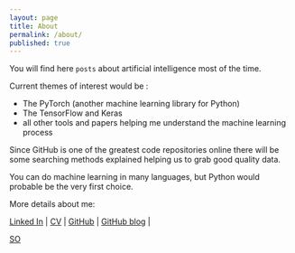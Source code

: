 ```yaml
---
layout: page
title: About
permalink: /about/
published: true
---
```

You will find here `posts` about artificial intelligence most of the time. 

Current themes of interest would be :
* The PyTorch (another machine learning library for Python)
* The TensorFlow and Keras
* all other tools and papers helping me understand the machine learning process

Since GitHub is one of the greatest code repositories online there will be some searching methods explained helping us to grab good quality data.

You can do machine learning in many languages, but Python would probable be the very first choice.

More details about me:

<a href="https://www.linkedin.com/in/sioni/">Linked In</a> | <a href="https://docs.google.com/document/d/1L2B45GNAOaUXPwqjusVkfU5BnWhoQi7esST7U3v03x4/edit?usp=sharing">CV</a> | <a href="https://github.com/dejanbatanjac/">GitHub</a> | 
<a href="https://dejanbatanjac.github.io/">GitHub blog</a> | 
<!--a href="https://play.google.com/store/apps/developer?id=Nus+Games
">Android Quiz apps</a--><a href="https://stackoverflow.com/users/5884955/prosti">SO</a> 


